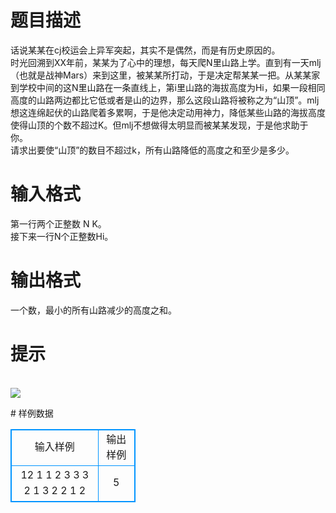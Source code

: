 # 

 
 # 题目描述 
<p>
话说某某在cj校运会上异军突起，其实不是偶然，而是有历史原因的。<br>时光回溯到XX年前，某某为了心中的理想，每天爬N里山路上学。直到有一天mlj（也就是战神Mars）来到这里，被某某所打动，于是决定帮某某一把。从某某家到学校中间的这N里山路在一条直线上，第i里山路的海拔高度为Hi，如果一段相同高度的山路两边都比它低或者是山的边界，那么这段山路将被称之为“山顶”。mlj想这连绵起伏的山路爬着多累啊，于是他决定动用神力，降低某些山路的海拔高度使得山顶的个数不超过K。但mlj不想做得太明显而被某某发现，于是他求助于你。<br>请求出要使“山顶”的数目不超过k，所有山路降低的高度之和至少是多少。</p> 

 
 # 输入格式 
<p>
第一行两个正整数 N K。<br>接下来一行N个正整数Hi。<br></p> 

 
 # 输出格式 
<p>
一个数，最小的所有山路减少的高度之和。</p> 

 
 # 提示 
<p>
<br><img src="/source/joyoi/tyvj-2902/img/aHR0cDovL3d3dy5qb3lvaS5jbi9wcm9ibGVtL3R5dmotMjkwMi9wcm9ibGVtc19pbWFnZXMvMzQ2Ny9wZy5qcGc=.jpg"></img></p> 
# 样例数据
<style>
        table,table tr th, table tr td { border:1px solid #0094ff; }
        table { width: 200px; min-height: 25px; line-height: 25px; text-align: center; border-collapse: collapse;}   
    </style>
<table>
	<tr>
		<td>输入样例</td>
		<td>输出样例</td>
	</tr>
<tr><td>12 1
1 2 3 3 3 2 1 3 2 2 1 2
</td><td>5</td></tr></table>

